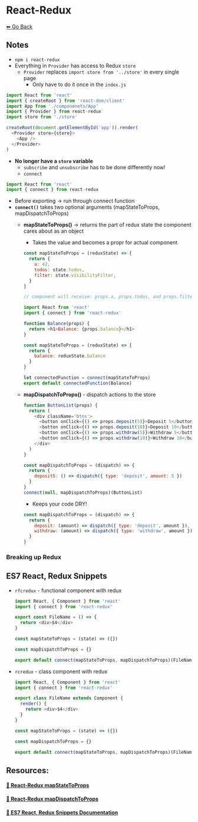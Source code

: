 # React-Redux
[⬅ Go Back](../week4.md)

## Notes
- `npm i react-redux`
- Everything in `Provider` has access to Redux `store`
  - `Provider` replaces `import store from '../store'` in every single page
    - Only have to do it once in the `index.js`

```Javascript
import React from 'react'
import { createRoot } from 'react-dom/client'
import App from './componenets/App'
import { Provider } from react-redux
import store from './store'

createRoot(document.getElementById('app')).render(
  <Provider store={store}>
    <App />
  </Provider>
)
```
- **No longer have a `store` variable**
  - `subscribe` and `unsubscribe` has to be done differently now!
  - `connect`

```Javascript
import React from 'react'
import { connect } from react-redux
```

- Before exporting -> run through connect function
- **`connect()`** takes two optional arguments (mapStateToProps, mapDispatchToProps)
  - **mapStateToProps()** -> returns the part of redux state the component cares about as an object
    - Takes the value and becomes a propr for actual component

    ```Javascript
    const mapStateToProps = (reduxState) => {
      return {
        a: 42,
        todos: state.todos,
        filter: state.visibilityFilter,
      }
    }

    // component will receive: props.a, props.todos, and props.filter
    ```

    ```Javascript
    import React from 'react'
    import { connect } from 'react-redux'

    function Balance(props) {
      return <h1>Balance: {props.balance}</h1>
    }

    const mapStateToProps = (reduxState) => {
      return {
        balance: reduxState.balance
      }
    }

    let connectedFunction = connect(mapStateToProps)
    export default connectedFunction(Balance)
    ```
  - **mapDispatchToProps()** - dispatch actions to the store
    ```Javascript
    function ButtonList(props) {
      return (
        <div className='btns'>
          <button onClick={() => props.deposit(5)}>Deposit 5</button>
          <button onClick={() => props.deposit(10)}>Deposit 10</button>
          <button onClick={() => props.withdraw(5)}>Withdraw 5</button>
          <button onClick={() => props.withdraw(10)}>Withdraw 10</button>
        </div>
      )
    }

    const mapDispatchToProps = (dispatch) => {
      return {
        deposit5: () => dispatch({ type: 'deposit', amount: 5 })
      }
    }
    connect(null, mapDispatchToProps)(ButtonList)
    ```
    - Keeps your code DRY!
    ```Javascript
    const mapDispatchToProps = (dispatch) => {
      return {
        deposit: (amount) => dispatch({ type: 'deposit', amount }),
        withdraw: (amount) => dispatch({ type: 'withdraw', amount })
      }
    }
    ```

### Breaking up Redux


## ES7 React, Redux Snippets
- `rfcredux` - functional component with redux
  ```Javascript
  import React, { Component } from 'react'
  import { connect } from 'react-redux'

  export const FileName = () => {
    return <div>$4</div>
  }

  const mapStateToProps = (state) => ({})

  const mapDispatchToProps = {}

  export default connect(mapStateToProps, mapDispatchToProps)(FileName)
  ```
- `rcredux` - class component with redux
  ```Javascript
  import React, { Component } from 'react'
  import { connect } from 'react-redux'

  export class FileName extends Component {
    render() {
      return <div>$4</div>
    }
  }

  const mapStateToProps = (state) => ({})

  const mapDispatchToProps = {}

  export default connect(mapStateToProps, mapDispatchToProps)(FileName)
  ```

## Resources:

#### [🔗 **React-Redux mapStateToProps**](https://react-redux.js.org/using-react-redux/connect-mapstate)
#### [🔗 **React-Redux mapDispatchToProps**](https://react-redux.js.org/using-react-redux/connect-mapdispatch)
#### [🔗 **ES7 React, Redux Snippets Documentation**](https://github.com/dsznajder/vscode-react-javascript-snippets/blob/master/docs/Snippets.md)